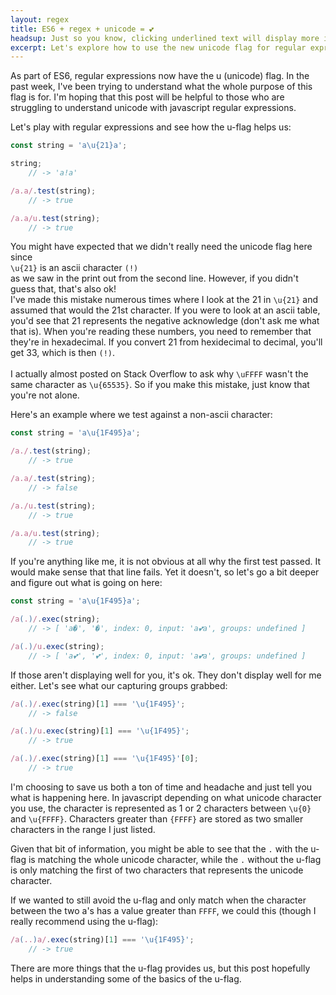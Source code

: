```yaml
---
layout: regex
title: ES6 + regex + unicode = 💕
headsup: Just so you know, clicking underlined text will display more information 
excerpt: Let's explore how to use the new unicode flag for regular expressions that was introduced in ES6 of javascript.
---
```


As part of ES6, regular expressions now have the u (unicode) flag. In the past week, I've been trying to understand what the whole purpose of this flag is for. I'm hoping that this post will be helpful to those who are struggling to understand unicode with javascript regular expressions.

Let's play with regular expressions and see how the u-flag helps us:

```javascript
const string = 'a\u{21}a';

string; 
    // -> 'a!a'

/a.a/.test(string); 
    // -> true

/a.a/u.test(string); 
    // -> true
```

<div>
    You might have expected that we didn't really need the unicode flag here since
    <div class='expanderLink' onclick='expandoLink("unicodeHexExplanation")'>
        <code class='highlighter-rouge'>\u{21}</code>
        is an ascii character
        <code class='highlighter-rouge'>(!)</code>
    </div>
    as we saw in the print out from the second line. However, if you didn't guess that, that's also ok!
</div>

<div id='unicodeHexExplanation' class='invisible'>
    I've made this mistake numerous times where I look at the 21 in
    <code class='highlighter-rouge'>\u{21}</code>
    and assumed that would the 21st character. If you were to look at an ascii table, you'd see that 21 represents the negative acknowledge (don't ask me what that is). When you're reading these numbers, you need to remember that they're in hexadecimal.
    If you convert 21 from hexidecimal to decimal, you'll get 33, which is then <code class='highlighter-rouge'>(!)</code>.
    <br />
    <br />
    I actually almost posted on Stack Overflow to ask why
    <code class='highlighter-rouge'>\uFFFF</code>
    wasn't the same character as
    <code class='highlighter-rouge'>\u{65535}</code>.
    So if you make this mistake, just know that you're not alone.
</div>

Here's an example where we test against a non-ascii character:

```javascript
const string = 'a\u{1F495}a';

/a./.test(string); 
    // -> true

/a.a/.test(string); 
    // -> false

/a./u.test(string); 
    // -> true

/a.a/u.test(string); 
    // -> true
```

If you're anything like me, it is not obvious at all why the first test passed. It would make sense that that line fails. Yet it doesn't, so let's go a bit deeper and figure out what is going on here:

```javascript
const string = 'a\u{1F495}a';

/a(.)/.exec(string); 
    // -> [ 'a�', '�', index: 0, input: 'a💕a', groups: undefined ]

/a(.)/u.exec(string); 
    // -> [ 'a💕', '💕', index: 0, input: 'a💕a', groups: undefined ]
```

If those aren't displaying well for you, it's ok. They don't display well for me either. Let's see what our capturing groups grabbed:

```javascript
/a(.)/.exec(string)[1] === '\u{1F495}'; 
    // -> false

/a(.)/u.exec(string)[1] === '\u{1F495}'; 
    // -> true

/a(.)/.exec(string)[1] === '\u{1F495}'[0]; 
    // -> true
```

I'm choosing to save us both a ton of time and headache and just tell you what is happening here. In javascript depending on what unicode character you use, the character is represented as 1 or 2 characters between `\u{0}` and `\u{FFFF}`. Characters greater than `{FFFF}` are stored as two smaller characters in the range I just listed.

Given that bit of information, you might be able to see that the `.` with the u-flag is matching the whole unicode character, while the `.` without the u-flag is only matching the first of two characters that represents the unicode character.

If we wanted to still avoid the u-flag and only match when the character between the two a's has a value greater than `FFFF`, we could this (though I really recommend using the u-flag):

```javascript
/a(..)a/.exec(string)[1] === '\u{1F495}'; 
    // -> true
```

There are more things that the u-flag provides us, but this post hopefully helps in understanding some of the basics of the u-flag.
